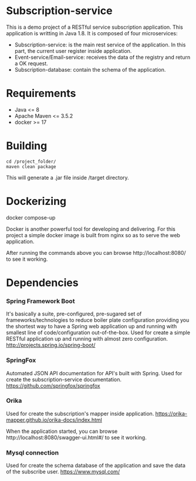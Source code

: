 # Subscription-service

This is a demo project of a RESTful service subscription application. This application is writting in Java 1.8.
It is composed of four microservices:
  - Subscription-service: is the main rest service of the application. In this part, the current user register inside application.
  - Event-service/Email-service: receives the data of the registry and return a OK request.
  - Subscription-database: contain the schema of the application.

# Requirements
 -  Java <= 8
 - Apache Maven <= 3.5.2
 - docker >= 17

# Building
    cd /project_folder/
    maven clean package

This will generate a .jar file inside /target directory.


# Dockerizing
docker compose-up

Docker is another powerful tool for developing and delivering. For this project a simple docker image is built from nginx so as to serve the web application.

After running the commands above you can browse http://localhost:8080/ to see it working.



# Dependencies

### Spring Framework Boot
It's basically a suite, pre-configured, pre-sugared set of frameworks/technologies to reduce boiler plate configuration providing you the shortest way to have a Spring web application up and running with smallest line of code/configuration out-of-the-box. 
Used for create a simple RESTful application up and running with almost zero configuration. 
http://projects.spring.io/spring-boot/

### SpringFox
Automated JSON API documentation for API's built with Spring. Used for create the subscription-service documentation.
https://github.com/springfox/springfox

### Orika
Used for create the subscription's mapper inside application.
https://orika-mapper.github.io/orika-docs/index.html

When the application started, you can browse http://localhost:8080/swagger-ui.html#/ to see it working.

### Mysql connection
Used for create the schema database of the application and save the data of the subscribe user.
https://www.mysql.com/





